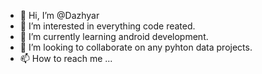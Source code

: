 - 👋 Hi, I’m @Dazhyar
- 👀 I’m interested in everything code reated.
- 🌱 I’m currently learning android development.
- 💞️ I’m looking to collaborate on any pyhton data projects.
- 📫 How to reach me ...

<!---
Dazhyar/Dazhyar is a ✨ special ✨ repository because its `README.md` (this file) appears on your GitHub profile.
You can click the Preview link to take a look at your changes.
--->
